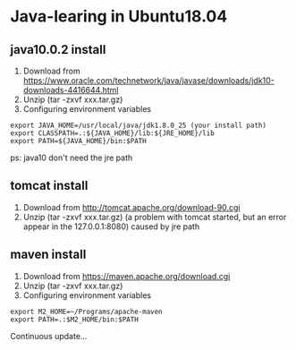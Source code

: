 # Java-learing in Ubuntu18.04 
## java10.0.2 install
1. Download from https://www.oracle.com/technetwork/java/javase/downloads/jdk10-downloads-4416644.html
2. Unzip (tar -zxvf xxx.tar.gz)
3. Configuring environment variables
```
export JAVA_HOME=/usr/local/java/jdk1.8.0_25 (your install path)
export CLASSPATH=.:${JAVA_HOME}/lib:${JRE_HOME}/lib  
export PATH=${JAVA_HOME}/bin:$PATH
```
ps: java10 don't need the jre path
## tomcat install
1. Download from http://tomcat.apache.org/download-90.cgi
2. Unzip (tar -zxvf xxx.tar.gz)
(a problem with tomcat started, but an error appear in the 127.0.0.1:8080) caused by jre path
## maven install
1. Download from https://maven.apache.org/download.cgi
2. Unzip (tar -zxvf xxx.tar.gz)
3. Configuring environment variables
```
export M2_HOME=~/Programs/apache-maven
export PATH=.:$M2_HOME/bin:$PATH
```

Continuous update...
